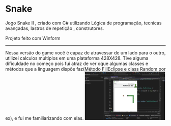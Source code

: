 # Snake 

Jogo Snake II , criado com C# utilizando Lógica de programação, tecnicas avançadas, lastros de repetição , construtores.

Projeto feito com Winform 
<br/>
<hr/>
Nessa versão do game você é capaz de atravessar de um lado para o outro, utilizei calculos multiplos em uma plataforma 428X428.
Tive alguma dificuldade no começo pois fui atraz de ver oque algumas classes e métodos que a linguagem dispõe faz(Método FillEclipse e class Random por ex), e fui me familiarizando com elas.



<img alt="Plataforma" src="/Icons/Game.png" width="50%"> 
